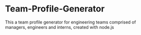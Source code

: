 # Team-Profile-Generator
This a team profile generator for engineering teams comprised of managers, engineers and interns, created with node.js 
